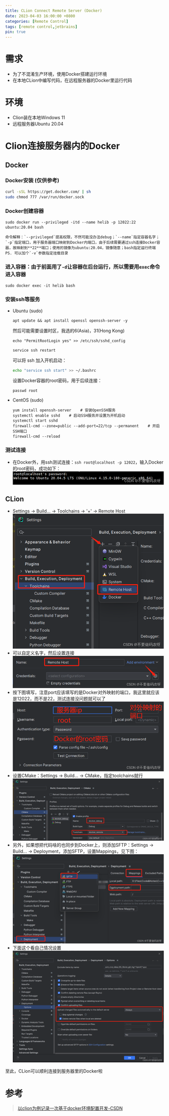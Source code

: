 ```yaml
---
title: CLion Connect Remote Server (Docker)
date: 2023-04-03 16:00:00 +0800
categories: [Remote Control]
tags: [remote control,jetbrains]
pin: true
---
```



# 需求
- 为了不混淆生产环境，使用Docker搭建运行环境
- 在本地CLion中编写代码，在远程服务器的Docker里运行代码

# 环境

- Clion装在本地Windows 11
- 远程服务器Ubuntu 20.04

# Clion连接服务器内的Docker


## Docker

### Docker安装 (仅供参考)

  ```bash
  curl -sSL https://get.docker.com/ | sh
  sudo chmod 777 /var/run/docker.sock
  ```

### Docker创建容器
```shell
sudo docker run --privileged -itd --name helib -p 12022:22 ubuntu:20.04 bash
```
	命令解释：`--privileged`提高权限，不然可能没办法debug；`--name`指定容器名字；`-p`指定端口，用于服务器端口映射到Docker内端口，由于后续需要通过ssh连接Docker容器，故映射到**22**端口；使用的镜像为ubuntu:20.04，镜像随意；bash指定运行终端
	PS. 可以加个`-v`参数指定挂载目录
	
### 进入容器：由于前面用了`-d`让容器在后台运行，所以需要用`exec`命令进入容器
```shell
sudo docker exec -it helib bash
```
	
### 安装ssh等服务

  - Ubuntu (sudo)
    ```shell
    apt update && apt install openssl openssh-server -y
    ```
    然后可能需要设置时区，我选的6(Asia)，31(Hong Kong)
    ```shell
    echo "PermitRootLogin yes" >> /etc/ssh/sshd_config
    ```
    ```shell
    service ssh restart
    ```
    可以将 ssh 加入开机启动：
     ```bash
    echo "service ssh start" >> ~/.bashrc
     ```
    设置Docker容器的root密码，用于后续连接：
    ```shell
    passwd root
    ```
  
  - CentOS (sudo)
  
    ```shell
    yum install openssh-server    # 安装OpenSSH服务
    systemctl enable sshd    # 启动SSH服务并设置为开机启动
    systemctl start sshd
    firewall-cmd --zone=public --add-port=22/tcp --permanent    # 开启SSH端口
    firewall-cmd --reload
    ```
  
### 测试连接

  - 在Docker外，用ssh测试连接：`ssh root@localhost -p 12022`，输入Docker的root密码，成功如下：![welcome](/assets/img/posts/f7b4d81a3d22432b8bcb8662ef8aecea.png)


## CLion

- Settings -> Build... -> Toolchains -> '+' -> Remote Host
![settings](/assets/img/posts/165066cf44de4621836de6525e2f106e.png)
- 可以自定义名字，然后设置连接
![config](/assets/img/posts/7f1c778c2502492fb30ec445d8c310c1.png)
- 按下图填写，注意port应该填写的是Docker对外映射的端口，我这里就应该是12022，而不是22，测试连接没问题就可以了
![在这里插入图片描述](/assets/img/posts/6bc130135b2b452ba2fa3fd1b23cd6cc.png)
- 设置CMake：Settings -> Build... -> CMake，指定toolchains就行
![cmake-settings](/assets/img/posts/f6a0655272d7428195783316d781e3bb.png)
- 另外，如果想把代码啥的也同步到Docker上，则添加SFTP：Settings -> Build... -> Deployment，添加SFTP，设置Mappings，见下图：
![sftp](/assets/img/posts/21b2dfac7ffe465ea945082dbbbc8d3a.png)
- 下面这个看自己情况设置
![upload](/assets/img/posts/f4ec534460254a08b08ab16047b5f6df.png)

至此，CLion可以顺利连接到服务器里的Docker啦




# 参考
> [以clion为例记录一次基于docker环境配置开发-CSDN](https://blog.csdn.net/xiaomu_347/article/details/126762754)
